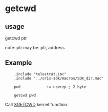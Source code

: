 # getcwd

## usage

getcwd ptr

note:
ptr may be: ptr, address

## Example

```ca65
    .include "telestrat.inc"
    .include "../orix-sdk/macros/SDK_dir.mac"

    pwd            := userzp ; 2 byte

    getcwd pwd
```

Call [XGETCWD](../../kernel/primitives/XGETCWD/) kernel function.
